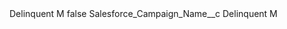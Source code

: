 <?xml version="1.0" encoding="UTF-8"?>
<CustomMetadata xmlns="http://soap.sforce.com/2006/04/metadata" xmlns:xsi="http://www.w3.org/2001/XMLSchema-instance" xmlns:xsd="http://www.w3.org/2001/XMLSchema">
    <label>Delinquent M</label>
    <protected>false</protected>
    <values>
        <field>Salesforce_Campaign_Name__c</field>
        <value xsi:type="xsd:string">Delinquent M</value>
    </values>
</CustomMetadata>
